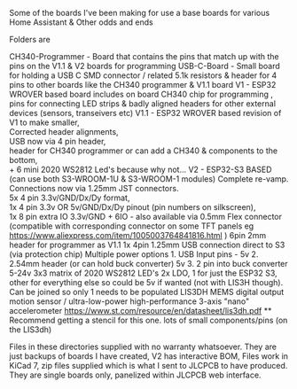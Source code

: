 
Some of the boards I've been making for use a base boards for various Home Assistant & Other odds and ends

Folders are

CH340-Programmer  -  Board that contains the pins that match up with the pins on the V1.1 & V2 boards for programming
USB-C-Board  - Small board for holding a USB C SMD connector / related 5.1k resistors & header for 4 pins to other boards like the CH340 programmer & V1.1 board
V1  - ESP32 WROVER based board includes on board CH340 chip for programming ,   
         pins for connecting LED strips & badly aligned headers for other external devices  (sensors, transeivers etc)
V1.1 - ESP32 WROVER based revision of V1 to make smaller,    
         Corrected header alignments,   
         USB now via 4 pin header,  
         header for CH340 programmer or can add a CH340 & components to the bottom,  
         + 6 mini 2020 WS2812 Led's because why not...
V2 -   ESP32-S3 BASED (can use both S3-WROOM-1U & S3-WROOM-1 modules) 
        Complete re-vamp.  
        Connections now via 1.25mm JST connectors.  
          5x  4 pin  3.3v/GND/Dx/Dy format,  
          1x 4 pin  3.3v OR 5v/GND/Dx/Dy pinout (pin numbers on silkscreen),  
          1x 8 pin extra IO  3.3v/GND + 6IO - also available via 0.5mm Flex connector (compatible with corresponding connector on some TFT panels  eg https://www.aliexpress.com/item/1005003764841816.html )
          6pin 2mm header for programmer as V1.1
          1x 4pin 1.25mm  USB connection direct to S3 (via protection chip)
        Multiple power options
          1. USB Input pins   - 5v
          2. 2.54mm header (or can hold buck converter)   5v
          3. 2 pin into buck converter  5-24v
        3x3 matrix of 2020 WS2812 LED's
        2x LDO,   1 for just the ESP32 S3,  other for everything else so could be 5v if wanted (not with LIS3H though).  Can be joined so only 1 needs to be populated
        LIS3DH  MEMS digital output motion sensor / ultra-low-power high-performance 3-axis "nano" accelerometer   https://www.st.com/resource/en/datasheet/lis3dh.pdf
        **  Recommend getting a stencil for this one.   lots of small components/pins (on the LIS3dh)


Files in these directories supplied with no warranty whatsoever.  They are just backups of boards I have created,  V2 has interactive BOM,  Files work in KiCad 7,   zip files supplied which is what I sent to JLCPCB to have produced.   They are single boards only, panelized within JLCPCB web interface.
